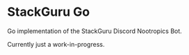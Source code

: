 # StackGuru Go

Go implementation of the StackGuru Discord Nootropics Bot.

Currently just a work-in-progress.
